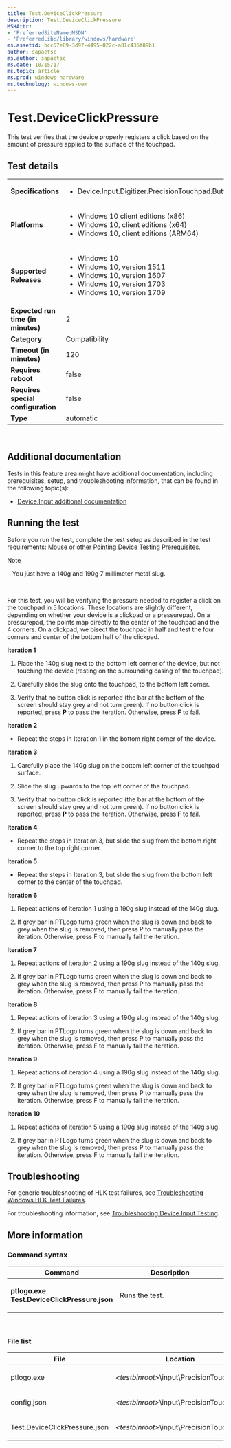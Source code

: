 ```yaml
---
title: Test.DeviceClickPressure
description: Test.DeviceClickPressure
MSHAttr:
- 'PreferredSiteName:MSDN'
- 'PreferredLib:/library/windows/hardware'
ms.assetid: bcc57e89-3d97-4495-822c-a81c436f89b1
author: sapaetsc
ms.author: sapaetsc
ms.date: 10/15/17
ms.topic: article
ms.prod: windows-hardware
ms.technology: windows-oem
---
```


# <span id="p_hlk_test.94cdf7ba-da0d-4d5f-9774-50951fe50606"></span>Test.DeviceClickPressure


This test verifies that the device properly registers a click based on the amount of pressure applied to the surface of the touchpad.

## Test details
|||
|---|---|
| **Specifications**  | <ul><li>Device.Input.Digitizer.PrecisionTouchpad.Buttons</li></ul> |  
| **Platforms**   | <ul><li>Windows 10 client editions (x86)</li><li>Windows 10, client editions (x64)</li><li>Windows 10, client editions (ARM64)</li></ul> |
| **Supported Releases** | <ul><li>Windows 10</li><li>Windows 10, version 1511</li><li>Windows 10, version 1607</li><li>Windows 10, version 1703</li><li>Windows 10, version 1709</li></ul> |
|**Expected run time (in minutes)**| 2 |
|**Category**| Compatibility |
|**Timeout (in minutes)**| 120 |
|**Requires reboot**| false |
|**Requires special configuration**| false |
|**Type**| automatic |

 

## <span id="Additional_documentation"></span><span id="additional_documentation"></span><span id="ADDITIONAL_DOCUMENTATION"></span>Additional documentation


Tests in this feature area might have additional documentation, including prerequisites, setup, and troubleshooting information, that can be found in the following topic(s):

-   [Device.Input additional documentation](device-input-additional-documentation.md)

## <span id="Running_the_test"></span><span id="running_the_test"></span><span id="RUNNING_THE_TEST"></span>Running the test


Before you run the test, complete the test setup as described in the test requirements: [Mouse or other Pointing Device Testing Prerequisites](mouse-or-other-pointing-device-testing-prerequisites.md).

>[!NOTE]
>  
You just have a 140g and 190g 7 millimeter metal slug.

 

For this test, you will be verifying the pressure needed to register a click on the touchpad in 5 locations. These locations are slightly different, depending on whether your device is a clickpad or a pressurepad. On a pressurepad, the points map directly to the center of the touchpad and the 4 corners. On a clickpad, we bisect the touchpad in half and test the four corners and center of the bottom half of the clickpad.

**Iteration 1**

1.  Place the 140g slug next to the bottom left corner of the device, but not touching the device (resting on the surrounding casing of the touchpad).

2.  Carefully slide the slug onto the touchpad, to the bottom left corner.

3.  Verify that no button click is reported (the bar at the bottom of the screen should stay grey and not turn green). If no button click is reported, press **P** to pass the iteration. Otherwise, press **F** to fail.

**Iteration 2**

-   Repeat the steps in Iteration 1 in the bottom right corner of the device.

**Iteration 3**

1.  Carefully place the 140g slug on the bottom left corner of the touchpad surface.

2.  Slide the slug upwards to the top left corner of the touchpad.

3.  Verify that no button click is reported (the bar at the bottom of the screen should stay grey and not turn green). If no button click is reported, press **P** to pass the iteration. Otherwise, press **F** to fail.

**Iteration 4**

-   Repeat the steps in Iteration 3, but slide the slug from the bottom right corner to the top right corner.

**Iteration 5**

-   Repeat the steps in Iteration 3, but slide the slug from the bottom left corner to the center of the touchpad.

**Iteration 6**

1.  Repeat actions of iteration 1 using a 190g slug instead of the 140g slug.

2.  If grey bar in PTLogo turns green when the slug is down and back to grey when the slug is removed, then press P to manually pass the iteration. Otherwise, press F to manually fail the iteration.

**Iteration 7**

1.  Repeat actions of iteration 2 using a 190g slug instead of the 140g slug.

2.  If grey bar in PTLogo turns green when the slug is down and back to grey when the slug is removed, then press P to manually pass the iteration. Otherwise, press F to manually fail the iteration.

**Iteration 8**

1.  Repeat actions of iteration 3 using a 190g slug instead of the 140g slug.

2.  If grey bar in PTLogo turns green when the slug is down and back to grey when the slug is removed, then press P to manually pass the iteration. Otherwise, press F to manually fail the iteration.

**Iteration 9**

1.  Repeat actions of iteration 4 using a 190g slug instead of the 140g slug.

2.  If grey bar in PTLogo turns green when the slug is down and back to grey when the slug is removed, then press P to manually pass the iteration. Otherwise, press F to manually fail the iteration.

**Iteration 10**

1.  Repeat actions of iteration 5 using a 190g slug instead of the 140g slug.

2.  If grey bar in PTLogo turns green when the slug is down and back to grey when the slug is removed, then press P to manually pass the iteration. Otherwise, press F to manually fail the iteration.

## <span id="Troubleshooting"></span><span id="troubleshooting"></span><span id="TROUBLESHOOTING"></span>Troubleshooting


For generic troubleshooting of HLK test failures, see [Troubleshooting Windows HLK Test Failures](..\user\troubleshooting-windows-hlk-test-failures.md).

For troubleshooting information, see [Troubleshooting Device.Input Testing](troubleshooting-deviceinput-testing.md).

## <span id="More_information"></span><span id="more_information"></span><span id="MORE_INFORMATION"></span>More information


### <span id="Command_syntax"></span><span id="command_syntax"></span><span id="COMMAND_SYNTAX"></span>Command syntax

<table>
<colgroup>
<col width="50%" />
<col width="50%" />
</colgroup>
<thead>
<tr class="header">
<th>Command</th>
<th>Description</th>
</tr>
</thead>
<tbody>
<tr class="odd">
<td><p><strong>ptlogo.exe Test.DeviceClickPressure.json</strong></p></td>
<td><p>Runs the test.</p></td>
</tr>
</tbody>
</table>

 

### <span id="File_list"></span><span id="file_list"></span><span id="FILE_LIST"></span>File list

<table>
<colgroup>
<col width="50%" />
<col width="50%" />
</colgroup>
<thead>
<tr class="header">
<th>File</th>
<th>Location</th>
</tr>
</thead>
<tbody>
<tr class="odd">
<td><p>ptlogo.exe</p></td>
<td><p><em>&lt;testbinroot&gt;</em>\input\PrecisionTouchpad\</p></td>
</tr>
<tr class="even">
<td><p>config.json</p></td>
<td><p><em>&lt;testbinroot&gt;</em>\input\PrecisionTouchpad\</p></td>
</tr>
<tr class="odd">
<td><p>Test.DeviceClickPressure.json</p></td>
<td><p><em>&lt;testbinroot&gt;</em>\input\PrecisionTouchpad\</p></td>
</tr>
</tbody>
</table>

 

 

 






